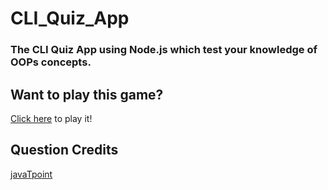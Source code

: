 # CLI_Quiz_App
### The CLI Quiz App using Node.js which test your knowledge of OOPs concepts.
## Want to play this game?
[Click here](https://replit.com/@DharaMalaviya/CLIQuizApp#index.js) to play it!
## Question Credits
[javaTpoint](https://www.javatpoint.com/oops-mcq)
